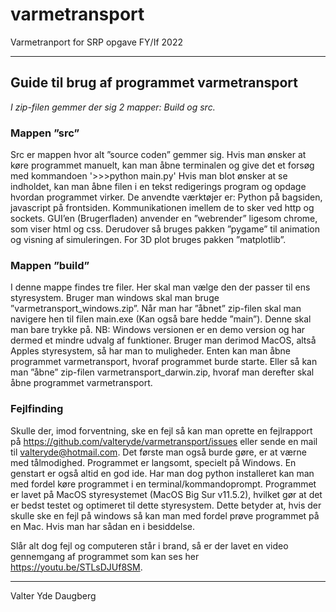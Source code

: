 # varmetransport
Varmetranport for SRP opgave FY/If 2022

---
## Guide til brug af programmet varmetransport
*I zip-filen gemmer der sig 2 mapper: Build og src.*

### Mappen ”src”
Src er mappen hvor alt ”source coden” gemmer sig. Hvis man ønsker at køre programmet manuelt, kan man åbne terminalen og give det et forsøg med kommandoen
      '>>>python main.py'
Hvis man blot ønsker at se indholdet, kan man åbne filen i en tekst redigerings program og opdage hvordan programmet virker. De anvendte værktøjer er: Python på bagsiden, javascript på frontsiden. Kommunikationen imellem de to sker ved http og sockets. GUI’en (Brugerfladen) anvender en ”webrender” ligesom chrome, som viser html og css. Derudover så bruges pakken ”pygame” til animation og visning af simuleringen. For 3D plot bruges pakken ”matplotlib”. 

### Mappen ”build”
I denne mappe findes tre filer. Her skal man vælge den der passer til ens styresystem. Bruger man windows skal man bruge ”varmetransport_windows.zip”. Når man har ”åbnet” zip-filen skal man navigere hen til filen main.exe (Kan også bare hedde ”main”). Denne skal man bare trykke på. NB: Windows versionen er en demo version og har dermed et mindre udvalg af funktioner. Bruger man derimod MacOS, altså Apples styresystem, så har man to muligheder. Enten kan man åbne programmet varmetransport, hvoraf programmet burde starte. Eller så kan man ”åbne” zip-filen varmetransport_darwin.zip, hvoraf man derefter skal åbne programmet varmetransport.

### Fejlfinding
Skulle der, imod forventning, ske en fejl så kan man oprette en fejlrapport på https://github.com/valteryde/varmetransport/issues eller sende en mail til valteryde@hotmail.com. Det første man også burde gøre, er at værne med tålmodighed. Programmet er langsomt, specielt på Windows. En genstart er også altid en god ide. Har man dog python installeret kan man med fordel køre programmet i en terminal/kommandoprompt. Programmet er lavet på MacOS styresystemet (MacOS Big Sur v11.5.2), hvilket gør at det er bedst testet og optimeret til dette styresystem. Dette betyder at, hvis der skulle ske en fejl på windows så kan man med fordel prøve programmet på en Mac. Hvis man har sådan en i besiddelse.

Slår alt dog fejl og computeren står i brand, så er der lavet en video gennemgang af programmet som kan ses her  https://youtu.be/STLsDJUf8SM. 

---
Valter Yde Daugberg
